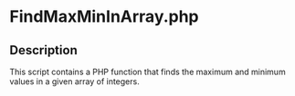 # FindMaxMinInArray.php

## Description
This script contains a PHP function that finds the maximum and minimum values in a given array of integers.
